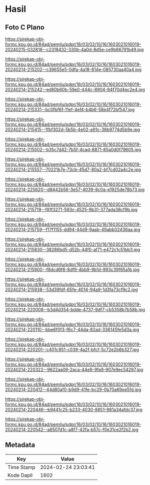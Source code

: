 # Hasil

## Foto C Plano

https://sirekap-obj-formc.kpu.go.id/84ad/pemilu/pdpr/16/03/02/10/16/1603021016019-20240215-032818--c2318432-330b-4a0d-8d5e-ce9b66791b49.jpg

https://sirekap-obj-formc.kpu.go.id/84ad/pemilu/pdpr/16/03/02/10/16/1603021016019-20240214-215202--c39655e5-0dfa-4a18-814e-085730aa40a4.jpg

https://sirekap-obj-formc.kpu.go.id/84ad/pemilu/pdpr/16/03/02/10/16/1603021016019-20240214-215242--ed80b60b-59e0-444c-8904-84f70d4ec2e4.jpg

https://sirekap-obj-formc.kpu.go.id/84ad/pemilu/pdpr/16/03/02/10/16/1603021016019-20240214-215331--bc0fbf6f-11ef-4ef4-b4b6-58e4f72bf547.jpg

https://sirekap-obj-formc.kpu.go.id/84ad/pemilu/pdpr/16/03/02/10/16/1603021016019-20240214-215415--1fbf302d-5b5b-4e02-a91c-36b9774d5b9e.jpg

https://sirekap-obj-formc.kpu.go.id/84ad/pemilu/pdpr/16/03/02/10/16/1603021016019-20240214-215502--b35c7d42-7b5f-4cad-8871-85a0d0f79605.jpg

https://sirekap-obj-formc.kpu.go.id/84ad/pemilu/pdpr/16/03/02/10/16/1603021016019-20240214-215557--70221b7e-73cb-45d7-80a2-bf7cd02a4c2e.jpg

https://sirekap-obj-formc.kpu.go.id/84ad/pemilu/pdpr/16/03/02/10/16/1603021016019-20240214-225620--d8442b56-3e57-4039-8c0a-e1925de78b73.jpg

https://sirekap-obj-formc.kpu.go.id/84ad/pemilu/pdpr/16/03/02/10/16/1603021016019-20240214-215719--f81f3271-593c-4525-9b31-377ada38cf9b.jpg

https://sirekap-obj-formc.kpu.go.id/84ad/pemilu/pdpr/16/03/02/10/16/1603021016019-20240214-215759--f17f1155-dd94-44d9-9aab-49abb02436aa.jpg

https://sirekap-obj-formc.kpu.go.id/84ad/pemilu/pdpr/16/03/02/10/16/1603021016019-20240214-215830--38286bd5-d52b-44f0-af71-e472c1c51bb3.jpg

https://sirekap-obj-formc.kpu.go.id/84ad/pemilu/pdpr/16/03/02/10/16/1603021016019-20240214-215900--f8dcd6f6-8df9-4bb9-9b1d-993c39f65a1b.jpg

https://sirekap-obj-formc.kpu.go.id/84ad/pemilu/pdpr/16/03/02/10/16/1603021016019-20240214-215938--53d39fdf-65fe-4014-94a9-1d3fa73cf9c2.jpg

https://sirekap-obj-formc.kpu.go.id/84ad/pemilu/pdpr/16/03/02/10/16/1603021016019-20240214-220008--b3d4d354-bdde-4737-9df7-cb5358b7b58b.jpg

https://sirekap-obj-formc.kpu.go.id/84ad/pemilu/pdpr/16/03/02/10/16/1603021016019-20240214-220110--bbe6f0f3-f6c7-44da-82ad-336145fe5d3a.jpg

https://sirekap-obj-formc.kpu.go.id/84ad/pemilu/pdpr/16/03/02/10/16/1603021016019-20240214-220201--c401c951-c039-4a2f-bfcf-5c72e2b6b327.jpg

https://sirekap-obj-formc.kpu.go.id/84ad/pemilu/pdpr/16/03/02/10/16/1603021016019-20240214-220322--9622aa09-2aca-44e9-9fa9-907e9ec54267.jpg

https://sirekap-obj-formc.kpu.go.id/84ad/pemilu/pdpr/16/03/02/10/16/1603021016019-20240214-220412--44d80af0-b9d9-41fe-bc29-0b70a69ee5fd.jpg

https://sirekap-obj-formc.kpu.go.id/84ad/pemilu/pdpr/16/03/02/10/16/1603021016019-20240214-220446--b9441c25-b233-4030-8851-981a34afdc37.jpg

https://sirekap-obj-formc.kpu.go.id/84ad/pemilu/pdpr/16/03/02/10/16/1603021016019-20240214-220542--a8507d1c-a8f7-42fa-b57c-f0e31ce2f2b2.jpg


## Metadata

| Key        | Value               |
| ---------- | ------------------- |
| Time Stamp | 2024-02-24 23:03:41 |
| Kode Dapil | 1602                |



